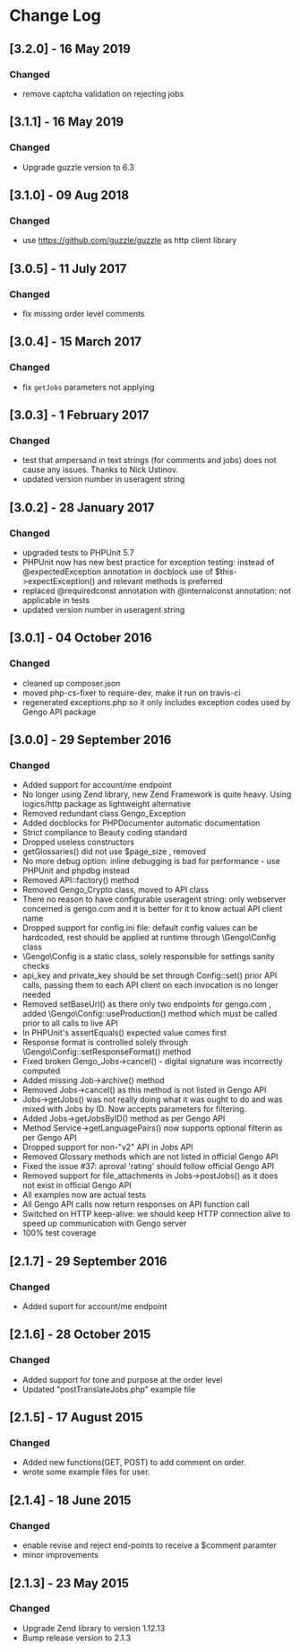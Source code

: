 # Change Log

## [3.2.0] - 16 May 2019
### Changed
- remove captcha validation on rejecting jobs

## [3.1.1] - 16 May 2019
### Changed
- Upgrade guzzle version to 6.3

## [3.1.0] - 09 Aug 2018
### Changed
- use https://github.com/guzzle/guzzle as http client library

## [3.0.5] - 11 July 2017
### Changed
- fix missing order level comments

## [3.0.4] - 15 March 2017
### Changed
- fix `getJobs` parameters not applying

## [3.0.3] - 1 February 2017
### Changed
- test that ampersand in text strings (for comments and jobs) does not cause any issues. Thanks to Nick Ustinov.
- updated version number in useragent string

## [3.0.2] - 28 January 2017
### Changed
- upgraded tests to PHPUnit 5.7
- PHPUnit now has new best practice for exception testing: instead of @expectedException annotation in docblock 
  use of $this->expectException() and relevant methods is preferred
- replaced @requiredconst annotation with @internalconst annotation: not applicable in tests
- updated version number in useragent string

## [3.0.1] - 04 October 2016
### Changed
- cleaned up composer.json
- moved php-cs-fixer to require-dev, make it run on travis-ci
- regenerated exceptions.php so it only includes exception codes used by Gengo API package

## [3.0.0] - 29 September 2016
### Changed
- Added support for account/me endpoint
- No longer using Zend library, new Zend Framework is quite heavy. Using logics/http package as lightweight alternative
- Removed redundant class Gengo_Exception
- Added docblocks for PHPDocumentor automatic documentation
- Strict compliance to Beauty coding standard
- Dropped useless constructors
- getGlossaries() did not use $page_size , removed
- No more debug option: inline debugging is bad for performance - use PHPUnit and phpdbg instead
- Removed API::factory() method
- Removed Gengo_Crypto class, moved to API class
- There no reason to have configurable useragent string: only webserver concerned is gengo.com and it is better for it to know actual API client name
- Dropped support for config.ini file: default config values can be hardcoded, rest should be applied at runtime through \Gengo\Config class
- \Gengo\Config is a static class, solely responsible for settings sanity checks
- api_key and private_key should be set through Config::set() prior API calls, passing them to each API client on each invocation is no longer needed
- Removed setBaseUrl() as there only two endpoints for gengo.com , added \Gengo\Config::useProduction() method which must be called prior to all calls to live API
- In PHPUnit's assertEquals() expected value comes first
- Response format is controlled solely through \Gengo\Config::setResponseFormat() method
- Fixed broken Gengo_Jobs->cancel() - digital signature was incorrectly computed
- Added missing Job->archive() method
- Removed Jobs->cancel() as this method is not listed in Gengo API
- Jobs->getJobs() was not really doing what it was ought to do and was mixed with Jobs by ID. Now accepts parameters for filtering.
- Added Jobs->getJobsByID() method as per Gengo API
- Method Service->getLanguagePairs() now supports optional filterin as per Gengo API
- Dropped support for non-"v2" API in Jobs API
- Removed Glossary methods which are not listed in official Gengo API
- Fixed the issue #37: aproval 'rating' should follow official Gengo API
- Removed support for file_attachments in Jobs->postJobs() as it does not exist in official Gengo API
- All examples now are actual tests
- All Gengo API calls now return responses on API function call
- Switched on HTTP keep-alive: we should keep HTTP connection alive to speed up communication with Gengo server
- 100% test coverage

## [2.1.7] - 29 September 2016
### Changed
- Added suport for account/me endpoint

## [2.1.6] - 28 October 2015
### Changed

- Added support for tone and purpose at the order level
- Updated "postTranslateJobs.php" example file

## [2.1.5] - 17 August 2015
### Changed
- Added new functions(GET, POST) to add comment on order.
- wrote some example files for user.

## [2.1.4] - 18 June 2015
### Changed
- enable revise and reject end-points to receive a $comment paramter
- minor improvements

## [2.1.3] - 23 May 2015
### Changed
- Upgrade Zend library to version 1.12.13
- Bump release version to 2.1.3
